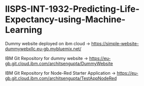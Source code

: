 # llSPS-INT-1932-Predicting-Life-Expectancy-using-Machine-Learning

Dummy website deployed on ibm cloud -> 
https://simple-website-dummywebxllc.eu-gb.mybluemix.net/

IBM Git Repository for dummy website ->
https://eu-gb.git.cloud.ibm.com/architsengupta/DummyWebsite

IBM Git Repository for Node-Red Starter Application ->
https://eu-gb.git.cloud.ibm.com/architsengupta/TestAppNodeRed
